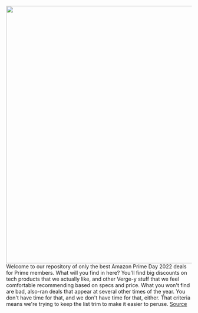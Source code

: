 <img src='https://cdn.vox-cdn.com/thumbor/SmOEvXC_2Y40it5cE7mizD7HVYM=/0x0:3000x2000/1200x800/filters:focal(1260x760:1740x1240)/cdn.vox-cdn.com/uploads/chorus_image/image/71098279/VRG_ILLO_226039_Prime_Day_2022_Main.0.jpg' width='700px' /><br/>
Welcome to our repository of only the best Amazon Prime Day 2022 deals for Prime members. What will you find in here? You'll find big discounts on tech products that we actually like, and other Verge-y stuff that we feel comfortable recommending based on specs and price. What you won't find are bad, also-ran deals that appear at several other times of the year. You don't have time for that, and we don't have time for that, either. That criteria means we're trying to keep the list trim to make it easier to peruse.
<a href='https://www.theverge.com/23198392/amazon-prime-day-best-deals-sales-tech-gadgets-laptops-tvs-headphones-2022'> Source <a/>